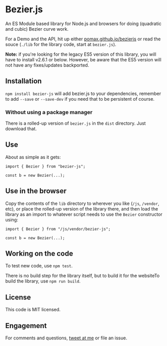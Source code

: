 # Bezier.js

An ES Module based library for Node.js and browsers for doing (quadratic and cubic) Bezier curve work.

For a Demo and the API, hit up either [pomax.github.io/bezierjs](http://pomax.github.io/bezierjs)
or read the souce (`./lib` for the library code, start at `bezier.js`).

**Note:** if you're looking for the legacy ES5 version of this library, you will have to install v2.6.1 or below. However, be aware that the ES5 version will not have any fixes/updates backported.

## Installation

`npm install bezier-js` will add bezier.js to your dependencies, remember to add `--save` or `--save-dev` if you need that to be persistent of course.

### Without using a package manager

There is a rolled-up version of `bezier.js` in the `dist` directory. Just download that.

## Use

About as simple as it gets:

```
import { Bezier } from "bezier-js";

const b = new Bezier(...);
```

## Use in the browser

Copy the contents of the `lib` directory to wherever you like (`/js`, `/vendor`, etc), or place the rolled-up version of the library there, and then load the library as an import to whatever script needs to use the `Bezier` constructor using:

```
import { Bezier } from "/js/vendor/bezier-js";

const b = new Bezier(...);
```

## Working on the code

To test new code, use `npm test`.

There is no build step for the library itself, but to build it for the websiteTo build the library, use `npm run build`.

## License

This code is MIT licensed.

## Engagement

For comments and questions, [tweet at me](https://twitter.com/TheRealPomax) or file an issue.
